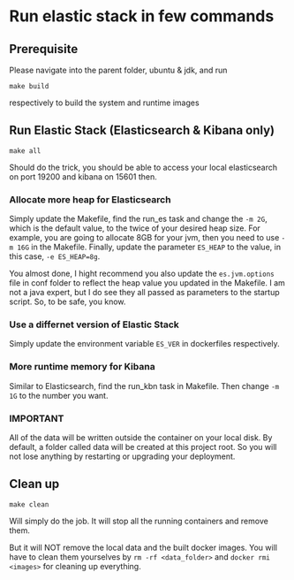 # Run elastic stack in few commands

## Prerequisite
Please navigate into the parent folder, ubuntu & jdk, and run

```
make build
```

respectively to build the system and runtime images

## Run Elastic Stack (Elasticsearch & Kibana only)

```
make all
```

Should do the trick, you should be able to access your local elasticsearch on port 19200 and kibana on 15601 then.

### Allocate more heap for Elasticsearch

Simply update the Makefile, find the run_es task and change the `-m 2G`, which is the default value, to the twice of your desired heap size. For example, you are going to allocate 8GB for your jvm, then you need to use `-m 16G` in the Makefile. Finally, update the parameter `ES_HEAP` to the value, in this case, `-e ES_HEAP=8g`.

You almost done, I hight recommend you also update the `es.jvm.options` file in conf folder to reflect the heap value you updated in the Makefile. I am not a java expert, but I do see they all passed as parameters to the startup script. So, to be safe, you know.

### Use a differnet version of Elastic Stack

Simply update the environment variable `ES_VER` in dockerfiles respectively.

### More runtime memory for Kibana

Similar to Elasticsearch, find the run_kbn task in Makefile. Then change `-m 1G` to the number you want.

### IMPORTANT

All of the data will be written outside the container on your local disk. By default, a folder called data will be created at this project root. So you will not lose anything by restarting or upgrading your deployment.

## Clean up

```
make clean
```

Will simply do the job. It will stop all the running containers and remove them. 

But it will NOT remove the local data and the built docker images. You will have to clean them yourselves by `rm -rf <data_folder>` and `docker rmi <images>` for cleaning up everything.
